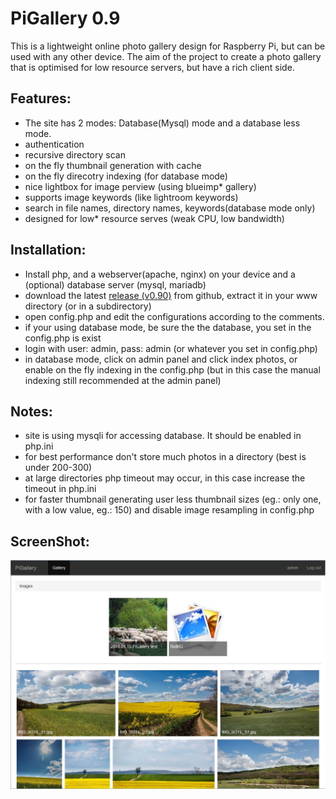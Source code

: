PiGallery 0.9
=========

This is a lightweight online photo gallery design for Raspberry Pi, but can be used with any other device.
The aim of the project to create a photo gallery that is optimised for low resource servers, but have a rich client side.

Features:
--------

* The site has 2 modes: Database(Mysql) mode and a database less mode.
* authentication
* recursive directory scan
* on the fly thumbnail generation with cache
* on the fly direcotry indexing (for database mode)
* nice lightbox for image perview (using blueimp* gallery)
* supports image keywords (like lightroom keywords)
* search in file names, directory names, keywords(database mode only)
* designed for low* resource serves (weak CPU, low bandwidth)

Installation:
--------

*  Install php, and a webserver(apache, nginx) on your device and a (optional) database server (mysql, mariadb)
*  download the latest [release (v0.90)](release/pigallery_0.90.zip) from github, extract  it in your www directory (or in a subdirectory)
*  open config.php and edit the configurations according to the comments.
*  if your using database mode, be sure the the database, you set in the config.php is exist
*  login with user: admin, pass: admin (or whatever you set in config.php)
*  in database mode, click on admin panel and click index photos,
   or enable on the fly indexing in the config.php (but in this case the manual indexing still recommended at the admin panel)

Notes:
--------

* site is using mysqli for accessing database. It should be enabled in php.ini
* for best performance don't store much photos in a directory (best is under 200-300)
* at large directories php timeout may occur, in this case increase the timeout in php.ini
* for faster thumbnail generating user less thumbnail sizes (eg.: only one, with a low value, eg.: 150)
  and disable image resampling in config.php

ScreenShot:
--------
![screenshot](screenshot1.jpg)
